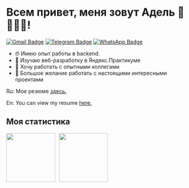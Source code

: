 # Всем привет, меня зовут Адель 👋 👩🏻‍💻! 
[![Gmail Badge](https://img.shields.io/badge/Gmail-D14836?style=flat-square&logo=gmail&logoColor=white)](mailto:adel.shavalieva94@gmail.com)
[![Telegram Badge](https://img.shields.io/badge/-Telegram-0088cc?style=flat-square&logo=Telegram&logoColor=white)](https://t.me/adele_shavalieva)
[![WhatsApp Badge](https://img.shields.io/badge/WhatsApp-25D366?style=flat-square&logo=whatsapp&logoColor=white)](https://api.whatsapp.com/send?phone=79876200187)

<p align='left'>
  
- 🤓 Имею опыт работы в backend.
- 🌱 Изучаю веб-разработку в Яндекс.Практикуме
- 🦉 Хочу работать с опытными коллегами
- 🎯 Большое желание работать с настоящими интересными проектами
</p>
<p align='left'>Ru: Мое резюме <a href='https://drive.google.com/file/d/1G-l96vU5YZ4YooJEEBrCcFDcYFsu59kA/view?usp=sharing' target=_blank><u>здесь</u>.</a></p>
<p align='left'>En: You can view my resume <a href='https://drive.google.com/file/d/1c1_YVpZD8IpA8OJeGA44ZdwYSAyJYxdO/view?usp=sharing' target=_blank><u>here</u>.</a></p>

## Моя статистика
<div>
<a href="https://github-readme-stats.vercel.app/api?username=Adele94&hide=contribs&show_icons=true">
  <img  align="left" height="130" style="margin-right: 10px" src="https://github-readme-stats.vercel.app/api?username=Adele94&hide=contribs&show_icons=true" />
</a>
<a href="https://github-readme-stats.vercel.app/api/top-langs/?username=Adele94&layout=compact">
  <img align="left" height="130" src="https://github-readme-stats.vercel.app/api/top-langs/?username=Adele94&layout=compact" />
</a>
</div>



